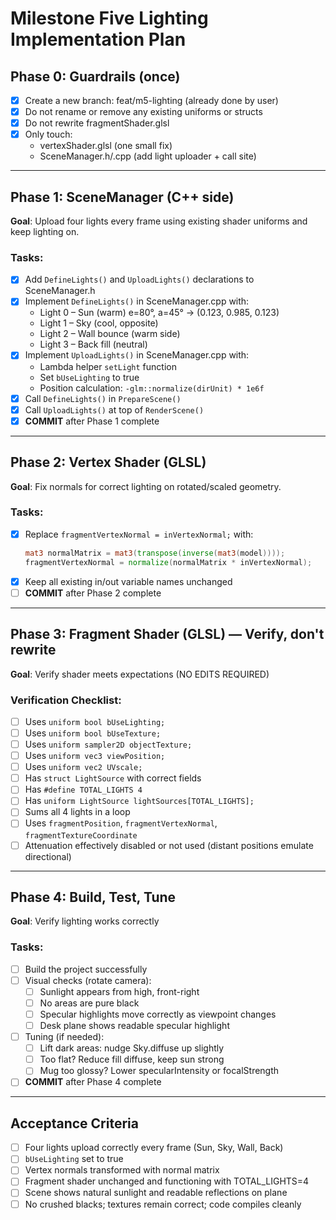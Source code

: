 # Milestone Five Lighting Implementation Plan

## Phase 0: Guardrails (once)
- [x] Create a new branch: feat/m5-lighting (already done by user)
- [x] Do not rename or remove any existing uniforms or structs
- [x] Do not rewrite fragmentShader.glsl
- [x] Only touch:
  - vertexShader.glsl (one small fix)
  - SceneManager.h/.cpp (add light uploader + call site)

---

## Phase 1: SceneManager (C++ side)
**Goal**: Upload four lights every frame using existing shader uniforms and keep lighting on.

### Tasks:
- [x] Add `DefineLights()` and `UploadLights()` declarations to SceneManager.h
- [x] Implement `DefineLights()` in SceneManager.cpp with:
  - Light 0 – Sun (warm) e=80°, a=45° → (0.123, 0.985, 0.123)
  - Light 1 – Sky (cool, opposite)
  - Light 2 – Wall bounce (warm side)
  - Light 3 – Back fill (neutral)
- [x] Implement `UploadLights()` in SceneManager.cpp with:
  - Lambda helper `setLight` function
  - Set `bUseLighting` to true
  - Position calculation: `-glm::normalize(dirUnit) * 1e6f`
- [x] Call `DefineLights()` in `PrepareScene()`
- [x] Call `UploadLights()` at top of `RenderScene()`
- [x] **COMMIT** after Phase 1 complete

---

## Phase 2: Vertex Shader (GLSL)
**Goal**: Fix normals for correct lighting on rotated/scaled geometry.

### Tasks:
- [x] Replace `fragmentVertexNormal = inVertexNormal;` with:
  ```glsl
  mat3 normalMatrix = mat3(transpose(inverse(mat3(model))));
  fragmentVertexNormal = normalize(normalMatrix * inVertexNormal);
  ```
- [x] Keep all existing in/out variable names unchanged
- [ ] **COMMIT** after Phase 2 complete

---

## Phase 3: Fragment Shader (GLSL) — Verify, don't rewrite
**Goal**: Verify shader meets expectations (NO EDITS REQUIRED)

### Verification Checklist:
- [ ] Uses `uniform bool bUseLighting;`
- [ ] Uses `uniform bool bUseTexture;`
- [ ] Uses `uniform sampler2D objectTexture;`
- [ ] Uses `uniform vec3 viewPosition;`
- [ ] Uses `uniform vec2 UVscale;`
- [ ] Has `struct LightSource` with correct fields
- [ ] Has `#define TOTAL_LIGHTS 4`
- [ ] Has `uniform LightSource lightSources[TOTAL_LIGHTS];`
- [ ] Sums all 4 lights in a loop
- [ ] Uses `fragmentPosition`, `fragmentVertexNormal`, `fragmentTextureCoordinate`
- [ ] Attenuation effectively disabled or not used (distant positions emulate directional)

---

## Phase 4: Build, Test, Tune
**Goal**: Verify lighting works correctly

### Tasks:
- [ ] Build the project successfully
- [ ] Visual checks (rotate camera):
  - [ ] Sunlight appears from high, front-right
  - [ ] No areas are pure black
  - [ ] Specular highlights move correctly as viewpoint changes
  - [ ] Desk plane shows readable specular highlight
- [ ] Tuning (if needed):
  - [ ] Lift dark areas: nudge Sky.diffuse up slightly
  - [ ] Too flat? Reduce fill diffuse, keep sun strong
  - [ ] Mug too glossy? Lower specularIntensity or focalStrength
- [ ] **COMMIT** after Phase 4 complete

---

## Acceptance Criteria
- [ ] Four lights upload correctly every frame (Sun, Sky, Wall, Back)
- [ ] `bUseLighting` set to true
- [ ] Vertex normals transformed with normal matrix
- [ ] Fragment shader unchanged and functioning with TOTAL_LIGHTS=4
- [ ] Scene shows natural sunlight and readable reflections on plane
- [ ] No crushed blacks; textures remain correct; code compiles cleanly
